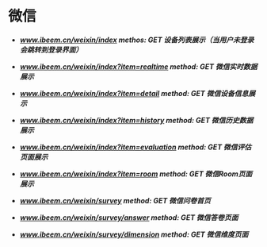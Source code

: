 # 微信

* _**www.ibeem.cn/weixin/index                                        methos: GET             设备列表展示（当用户未登录会跳转到登录界面）**_

* _**www.ibeem.cn/weixin/index?item=realtime               method: GET             微信实时数据展示**_

* _**www.ibeem.cn/weixin/index?item=detail                   method: GET             微信设备信息展示**_

* _**www.ibeem.cn/weixin/index?item=history                method: GET              微信历史数据展示**_

* _**www.ibeem.cn/weixin/index?item=evaluation         method: GET               微信评估页面展示**_

* _**www.ibeem.cn/weixin/index?item=room                  method: GET              微信Room页面展示**_

* _**www.ibeem.cn/weixin/survey                                    method: GET               微信问卷首页**_

* _**www.ibeem.cn/weixin/survey/answer                      method: GET               微信答卷页面**_

* _**www.ibeem.cn/weixin/survey/dimension                method: GET                微信维度页面**_




